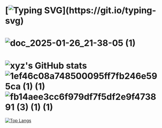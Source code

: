 [![Typing SVG](https://readme-typing-svg.demolab.com?font=Fira+Code&pause=1000&width=435&lines=Hello%2C+my+name+is+XYZ!)](https://git.io/typing-svg)
===============================================================================================================================================
![doc_2025-01-26_21-38-05 (1)](https://github.com/user-attachments/assets/08726eab-be8b-4650-9f1f-b3ee1b3a43cb)
=============================================================================================================================
![xyz's GitHub stats](https://github-readme-stats.vercel.app/api?username=xyz&show_icons=true&theme=jolly)
![1ef46c08a748500095ff7fb246e595ca (1) (1)](https://github.com/user-attachments/assets/1d78ec9e-078b-4424-bafe-10feeb4d687b)
![fb14aee3cc6f979df7f5df2e9f473891 (3) (1) (1)](https://github.com/user-attachments/assets/331376d3-0b72-437b-bc55-55e270f61211)
=======================================================================================================================================
[![Top Langs](https://github-readme-stats.vercel.app/api/top-langs/?username=xyzfbi)](https://github.com/anuraghazra/github-readme-stats)
